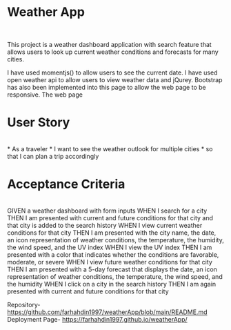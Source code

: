 <h1>Weather App</h1>
<br>

This project is a weather dashboard application with search feature that allows users to look up current weather conditions and forecasts for many cities.

I have used momentjs() to allow users to see the current date. I have used open weather api to allow users to view weather data and jQurey. Bootstrap has also been implemented into this page to allow the web page to be responsive. The web page 

<h1> User Story</h1>
<br>
* As a traveler
* I want to see the weather outlook for multiple cities
* so that I can plan a trip accordingly

<h1>Acceptance Criteria </h1>
<br>
GIVEN a weather dashboard with form inputs
WHEN I search for a city
THEN I am presented with current and future conditions for that city and that city is added to the search history
WHEN I view current weather conditions for that city
THEN I am presented with the city name, the date, an icon representation of weather conditions, the temperature, the humidity, the wind speed, and the UV index
WHEN I view the UV index
THEN I am presented with a color that indicates whether the conditions are favorable, moderate, or severe
WHEN I view future weather conditions for that city
THEN I am presented with a 5-day forecast that displays the date, an icon representation of weather conditions, the temperature, the wind speed, and the humidity
WHEN I click on a city in the search history
THEN I am again presented with current and future conditions for that city


Repository-  https://github.com/farhahdin1997/weatherApp/blob/main/README.md
Deployment Page-  https://farhahdin1997.github.io/weatherApp/
